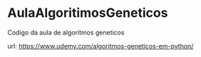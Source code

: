 # AulaAlgoritimosGeneticos

Codigo da aula de algoritmos geneticos

url:  https://www.udemy.com/algoritmos-geneticos-em-python/
